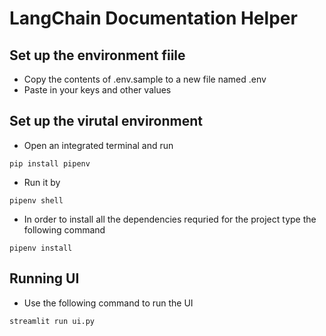 # LangChain Documentation Helper


## Set up the environment fiile
- Copy the contents of .env.sample to a new file named .env
- Paste in your keys and other values

## Set up the virutal environment
- Open an integrated terminal and run
```
pip install pipenv
```
- Run it by 
```
pipenv shell
```
- In order to install all the dependencies requried for the project type the following command
```
pipenv install
```

## Running UI
- Use the following command to run the UI
```
streamlit run ui.py
```
